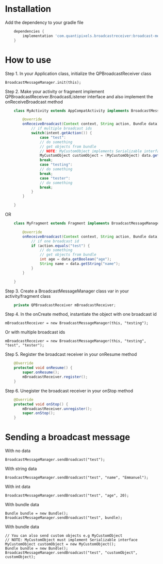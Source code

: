 # Installation
Add the dependency to your gradle file
```groovy
    dependencies {
        implementation 'com.quantipixels.broadcastreceiver:broadcast-message-manager:0.1.0'
    }
```

# How to use
Step 1. In your Application class, initialize the QPBroadcastReceiver class

	BroadcastMessageManager.init(this);

Step 2. Make your activity or fragment implement QPBroadcastReceiver.BroadcastListener interface and also implement the onReceiveBroadcast method

```java
    class MyActivity extends AppCompatActivity implements BroadcastMessageManager.BroadcastListener {

        @override
        onReceiveBroadcast(Context context, String action, Bundle data) {
            // if multiple broadcast ids
            switch(intent.getAction()) {
                case "test":
                // do something
                // get objects from bundle
                // NOTE: MyCustomObject implements Serializable interface
                MyCustomObject customObject = (MyCustomObject) data.getSerializable("customObject");
                break;
                case "testing":
                // do something
                break;
                case "tester":
                // do something
                break;
            }
        }

    }
```

OR

```java
    class MyFragment extends Fragment implements BroadcastMessageManager.BroadcastListener {

        @override
        onReceiveBroadcast(Context context, String action, Bundle data) {
            // if one broadcast id
            if (action.equals("test") {
                // do something
                // get objects from bundle
                int age = data.getBoolean("age");
                String name = data.getString("name");
            }
        }

    }
```

Step 3. Create a BroadcastMessageManager class var in your activity/fragment class

```java
    private QPBroadcastReceiver mBroadcastReceiver;
```

Step 4. In the onCreate method, instantiate the object with one broadcast id

    mBroadcastReceiver = new BroadcastMessageManager(this, "testing");

Or with multiple broadcast ids

    mBroadcastReceiver = new BroadcastMessageManager(this, "testing", "test", "tester");

Step 5. Register the broadcast receiver in your onResume method

```java
    @Override
    protected void onResume() {
        super.onResume();
        mBroadcastReceiver.register();
    }
```
Step 6. Unegister the broadcast receiver in your onStop method

```java
    @Override
    protected void onStop() {
        mBroadcastReceiver.unregister();
        super.onStop();
    }
```

# Sending a broadcast message
With no data

    BroadcastMessageManager.sendBroadcast("test");

With string data

    BroadcastMessageManager.sendBroadcast("test", "name", "Emmanuel");

With int data

    BroadcastMessageManager.sendBroadcast("test", "age", 20);

With bundle data

    Bundle bundle = new Bundle();
    BroadcastMessageManager.sendBroadcast("test", bundle);

With bundle data

    // You can also send custom objects e.g MyCustomObject
    // NOTE: MyCustomObject must implement Serializable interface
    MyCustomObject customObject = new MyCustomObject();
    Bundle bundle = new Bundle();
    BroadcastMessageManager.sendBroadcast("test", "customObject", customObject);

